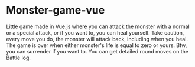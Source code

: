# Monster-game-vue
 Little game made in Vue.js where you can attack the monster with a normal or a  special attack, or if you want to, you can heal yourself. Take caution, every move you do, the monster will attack back, including when you heal. The game is over when either monster's life is equal to zero or yours. Btw, you can surrender if you want to. You can get detailed round moves on the Battle log.
